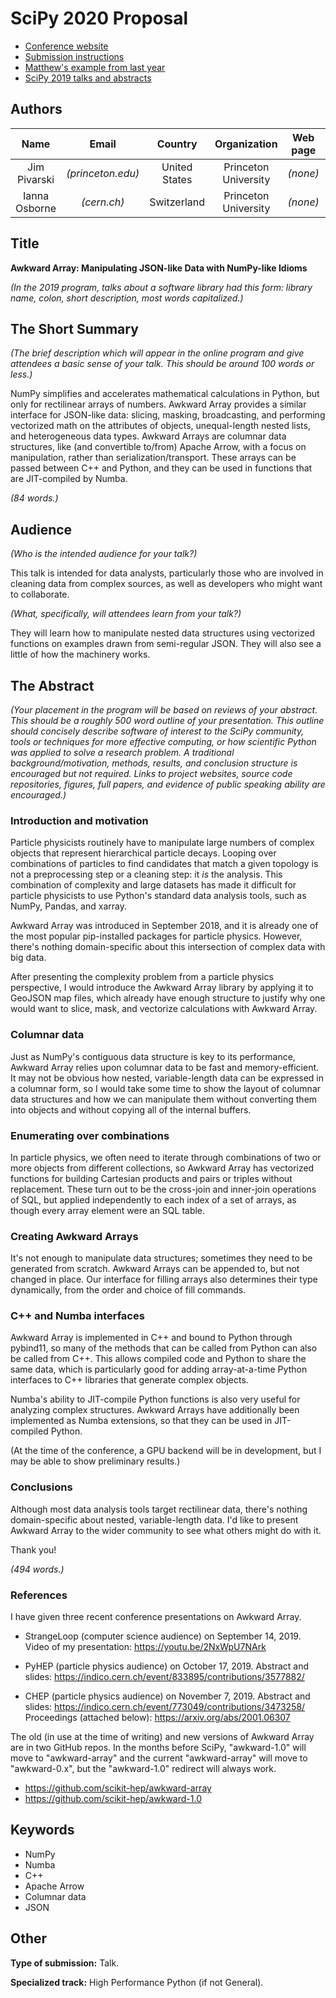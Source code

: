 # SciPy 2020 Proposal

   * [Conference website](https://www.scipy2020.scipy.org/)
   * [Submission instructions](https://www.scipy2020.scipy.org/talk-poster-presentations)
   * [Matthew's example from last year](https://github.com/matthewfeickert/SciPy2019-Proposal#readme)
   * [SciPy 2019 talks and abstracts](https://www.youtube.com/playlist?list=PLYx7XA2nY5GcDQblpQ_M1V3PQPoLWiDAC)

## Authors

| Name | Email | Country | Organization | Web page | Corresponding? |
|:-:|:-:|:-:|:-:|:-:|:-:|
| Jim Pivarski | _(princeton.edu)_ | United States | Princeton University | _(none)_ | **yes** |
| Ianna Osborne | _(cern.ch)_ | Switzerland | Princeton University | _(none)_ | no |

## Title

**Awkward Array: Manipulating JSON-like Data with NumPy-like Idioms**

_(In the 2019 program, talks about a software library had this form: library name, colon, short description, most words capitalized.)_

## The Short Summary

_(The brief description which will appear in the online program and give attendees a basic sense of your talk. This should be around 100 words or less.)_

NumPy simplifies and accelerates mathematical calculations in Python, but only for rectilinear arrays of numbers. Awkward Array provides a similar interface for JSON-like data: slicing, masking, broadcasting, and performing vectorized math on the attributes of objects, unequal-length nested lists, and heterogeneous data types. Awkward Arrays are columnar data structures, like (and convertible to/from) Apache Arrow, with a focus on manipulation, rather than serialization/transport. These arrays can be passed between C++ and Python, and they can be used in functions that are JIT-compiled by Numba.

_(84 words.)_

## Audience

_(Who is the intended audience for your talk?)_

This talk is intended for data analysts, particularly those who are involved in cleaning data from complex sources, as well as developers who might want to collaborate.

_(What, specifically, will attendees learn from your talk?)_

They will learn how to manipulate nested data structures using vectorized functions on examples drawn from semi-regular JSON. They will also see a little of how the machinery works.

## The Abstract

_(Your placement in the program will be based on reviews of your abstract. This should be a roughly 500 word outline of your presentation. This outline should concisely describe software of interest to the SciPy community, tools or techniques for more effective computing, or how scientific Python was applied to solve a research problem. A traditional background/motivation, methods, results, and conclusion structure is encouraged but not required. Links to project websites, source code repositories, figures, full papers, and evidence of public speaking ability are encouraged.)_

### Introduction and motivation

Particle physicists routinely have to manipulate large numbers of complex objects that represent hierarchical particle decays. Looping over combinations of particles to find candidates that match a given topology is not a preprocessing step or a cleaning step: it _is_ the analysis. This combination of complexity and large datasets has made it difficult for particle physicists to use Python's standard data analysis tools, such as NumPy, Pandas, and xarray.

Awkward Array was introduced in September 2018, and it is already one of the most popular pip-installed packages for particle physics. However, there's nothing domain-specific about this intersection of complex data with big data.

After presenting the complexity problem from a particle physics perspective, I would introduce the Awkward Array library by applying it to GeoJSON map files, which already have enough structure to justify why one would want to slice, mask, and vectorize calculations with Awkward Array.

### Columnar data

Just as NumPy's contiguous data structure is key to its performance, Awkward Array relies upon columnar data to be fast and memory-efficient. It may not be obvious how nested, variable-length data can be expressed in a columnar form, so I would take some time to show the layout of columnar data structures and how we can manipulate them without converting them into objects and without copying all of the internal buffers.

### Enumerating over combinations

In particle physics, we often need to iterate through combinations of two or more objects from different collections, so Awkward Array has vectorized functions for building Cartesian products and pairs or triples without replacement. These turn out to be the cross-join and inner-join operations of SQL, but applied independently to each index of a set of arrays, as though every array element were an SQL table.

### Creating Awkward Arrays

It's not enough to manipulate data structures; sometimes they need to be generated from scratch. Awkward Arrays can be appended to, but not changed in place. Our interface for filling arrays also determines their type dynamically, from the order and choice of fill commands.

### C++ and Numba interfaces

Awkward Array is implemented in C++ and bound to Python through pybind11, so many of the methods that can be called from Python can also be called from C++. This allows compiled code and Python to share the same data, which is particularly good for adding array-at-a-time Python interfaces to C++ libraries that generate complex objects.

Numba's ability to JIT-compile Python functions is also very useful for analyzing complex structures. Awkward Arrays have additionally been implemented as Numba extensions, so that they can be used in JIT-compiled Python.

(At the time of the conference, a GPU backend will be in development, but I may be able to show preliminary results.)

### Conclusions

Although most data analysis tools target rectilinear data, there's nothing domain-specific about nested, variable-length data. I'd like to present Awkward Array to the wider community to see what others might do with it.

Thank you!

_(494 words.)_

### References

I have given three recent conference presentations on Awkward Array.

   * StrangeLoop (computer science audience) on September 14, 2019.
     Video of my presentation: https://youtu.be/2NxWpU7NArk

   * PyHEP (particle physics audience) on October 17, 2019.
     Abstract and slides: https://indico.cern.ch/event/833895/contributions/3577882/

   * CHEP (particle physics audience) on November 7, 2019.
     Abstract and slides: https://indico.cern.ch/event/773049/contributions/3473258/
     Proceedings (attached below): https://arxiv.org/abs/2001.06307

The old (in use at the time of writing) and new versions of Awkward Array are in two GitHub repos. In the months before SciPy, "awkward-1.0" will move to "awkward-array" and the current "awkward-array" will move to "awkward-0.x", but the "awkward-1.0" redirect will always work.

   * https://github.com/scikit-hep/awkward-array
   * https://github.com/scikit-hep/awkward-1.0

## Keywords

   * NumPy
   * Numba
   * C++
   * Apache Arrow
   * Columnar data
   * JSON

## Other

**Type of submission:** Talk.

**Specialized track:** High Performance Python (if not General).
